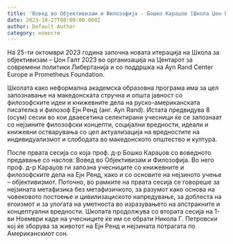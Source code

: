 ```yaml
---
title: 'Вовед во Објективизам и Филозофија - Бошко Караџов [Школа Џон Галт, 2023]'
date: 2023-10-27T00:00:00.000Z
author: Default Author
category: новости
---
```


На 25-ти октомври 2023 година започна новата итерација на Школа за објективизам – Џон Галт 2023 во организација на Центарот за современи политики Либертанија и со поддршка на Ayn Rand Center Europe и Prometheus Foundation.

Школата како неформална академска образовна програма има за цел запознавање на македонската стручна и општа јавност со филозофските идеи и книжевните дела на руско-американската писателка и филозоф Eјн Ренд (анг. Ayn Rand). Истата предвидува 8 (осум) сесии во кои дваесетина селектирани учесници ќе се запознаат со нејзините филозофски концепти, социјални вредности, идеали и книжевни остварувања со цел актуализација на вредностите на индивидуализмот и слободата во македонското општество и култура.

После првата сесија со која проф. д-р Бошко Караџов со воведното предавање со наслов: Вовед во Објективизам и Филозофија. Во него проф. д-р Караџов ги запозна учесниците со книжевните и филозофските дела на Ејн Ренд, како и со основите на нејзиното учење – објективизмот. Поточно, во рамките на првата сесија се говореше за нејзината метафизика без метафизичкото, за разумот како основа на човековото постоење и цивилизациското напредување, за доблеста на егоизмот и за улогата на уметноста во изразувањето на апстракните и концептуални вредности. Школата продолжува со втората сесија на 1-ви Ноември каде на учесниците ќе им се обрати Никола Г. Петровски кој ќе зборува за животот на Ејн Ренд и нејзината потрагата по Американскиот сон.
